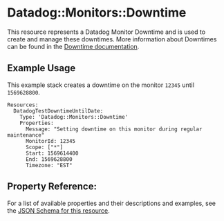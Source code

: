 # Datadog::Monitors::Downtime

This resource represents a Datadog Monitor Downtime and is used to create and manage these downtimes. More information about Downtimes can be found in the [Downtime documentation](https://docs.datadoghq.com/monitors/downtimes/).

## Example Usage

This example stack creates a downtime on the monitor `12345` until `1569628800`.

```
Resources:
  DatadogTestDowntimeUntilDate:
    Type: 'Datadog::Monitors::Downtime'
    Properties:
      Message: "Setting downtime on this monitor during regular maintenance"
      MonitorId: 12345
      Scope: ["*"]
      Start: 1569614400
      End: 1569628800
      Timezone: "EST"
```

## Property Reference:

For a list of available properties and their descriptions and examples, see the [JSON Schema for this resource](https://github.com/DataDog/datadog-cloudformation-resources/blob/master/datadog-monitors-downtime-handler/datadog-monitors-downtime.json).
